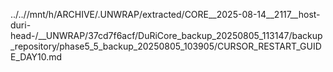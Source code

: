 ../..//mnt/h/ARCHIVE/.UNWRAP/extracted/CORE__2025-08-14__2117__host-duri-head-/__UNWRAP/37cd7f6acf/DuRiCore_backup_20250805_113147/backup_repository/phase5_5_backup_20250805_103905/CURSOR_RESTART_GUIDE_DAY10.md